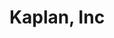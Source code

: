 ---
title: "Kaplan, Inc"
slug: "kaplan-inc"
type: "experience"
startYear: "2012"
endYear: "2014"
draft: false
tags: []
---